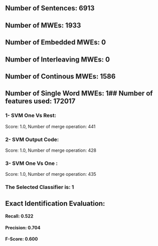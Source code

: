 ## Number of Sentences: 6913
## Number of MWEs: 1933

## Number of Embedded MWEs: 0

## Number of Interleaving MWEs: 0

## Number of Continous MWEs: 1586
## Number of Single Word MWEs: 1## Number of features used: 172017

### 1- SVM One Vs Rest: 
Score: 1.0, Number of merge operation: 441
### 2- SVM Output Code: 
Score: 1.0, Number of merge operation: 428
### 3- SVM One Vs One : 
Score: 1.0, Number of merge operation: 435
### The Selected Classifier is: 1
## Exact Identification Evaluation: 
#### Recall: 0.522
#### Precision: 0.704
#### F-Score: 0.600
